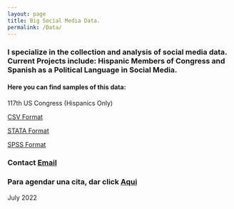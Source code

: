 ```yaml
---
layout: page
title: Big Social Media Data.
permalink: /Data/
---
```


### I specialize in the collection and analysis of social media data. Current Projects include: Hispanic Members of Congress and Spanish as a Political Language in Social Media.

#### Here you can find samples of this data:

117th US Congress (Hispanics Only)


[CSV Format](/images/117Congress.csv)


[STATA Format](/images/117Congress.dta)


[SPSS Format](/images/117Congress.sav)

### Contact [Email](mailto:carlos.gutierrez01@utrgv.edu)
### Para agendar una cita, dar click [Aqui](https://calendly.com/cxg172030/meetcarlos)




July 2022

